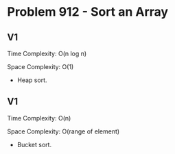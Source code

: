 # Problem 912 - Sort an Array

## V1

Time Complexity: O(n log n)

Space Complexity: O(1)

- Heap sort.

## V1

Time Complexity: O(n)

Space Complexity: O(range of element)

- Bucket sort.
